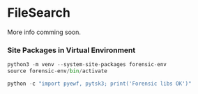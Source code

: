# FileSearch

More info comming soon.


### Site Packages in Virtual Environment
```Python
python3 -m venv --system-site-packages forensic-env
source forensic-env/bin/activate

python -c "import pyewf, pytsk3; print('Forensic libs OK')"

```